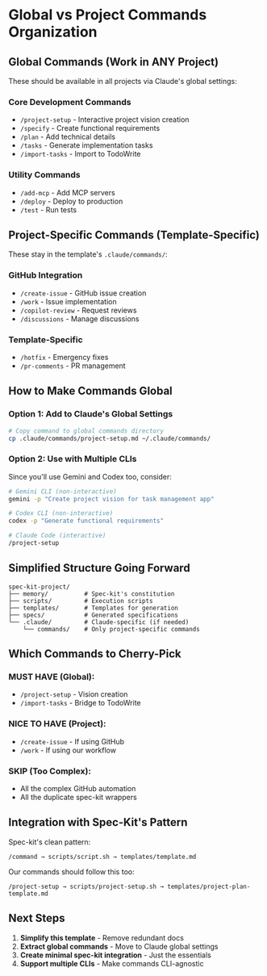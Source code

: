 # Global vs Project Commands Organization

## Global Commands (Work in ANY Project)

These should be available in all projects via Claude's global settings:

### Core Development Commands
- `/project-setup` - Interactive project vision creation
- `/specify` - Create functional requirements  
- `/plan` - Add technical details
- `/tasks` - Generate implementation tasks
- `/import-tasks` - Import to TodoWrite

### Utility Commands
- `/add-mcp` - Add MCP servers
- `/deploy` - Deploy to production
- `/test` - Run tests

## Project-Specific Commands (Template-Specific)

These stay in the template's `.claude/commands/`:

### GitHub Integration
- `/create-issue` - GitHub issue creation
- `/work` - Issue implementation  
- `/copilot-review` - Request reviews
- `/discussions` - Manage discussions

### Template-Specific
- `/hotfix` - Emergency fixes
- `/pr-comments` - PR management

## How to Make Commands Global

### Option 1: Add to Claude's Global Settings
```bash
# Copy command to global commands directory
cp .claude/commands/project-setup.md ~/.claude/commands/
```

### Option 2: Use with Multiple CLIs
Since you'll use Gemini and Codex too, consider:
```bash
# Gemini CLI (non-interactive)
gemini -p "Create project vision for task management app"

# Codex CLI (non-interactive)  
codex -p "Generate functional requirements"

# Claude Code (interactive)
/project-setup
```

## Simplified Structure Going Forward

```
spec-kit-project/
├── memory/          # Spec-kit's constitution
├── scripts/         # Execution scripts
├── templates/       # Templates for generation
├── specs/           # Generated specifications
└── .claude/         # Claude-specific (if needed)
    └── commands/    # Only project-specific commands
```

## Which Commands to Cherry-Pick

### MUST HAVE (Global):
- `/project-setup` - Vision creation
- `/import-tasks` - Bridge to TodoWrite

### NICE TO HAVE (Project):
- `/create-issue` - If using GitHub
- `/work` - If using our workflow

### SKIP (Too Complex):
- All the complex GitHub automation
- All the duplicate spec-kit wrappers

## Integration with Spec-Kit's Pattern

Spec-kit's clean pattern:
```
/command → scripts/script.sh → templates/template.md
```

Our commands should follow this too:
```
/project-setup → scripts/project-setup.sh → templates/project-plan-template.md
```

## Next Steps

1. **Simplify this template** - Remove redundant docs
2. **Extract global commands** - Move to Claude global settings
3. **Create minimal spec-kit integration** - Just the essentials
4. **Support multiple CLIs** - Make commands CLI-agnostic